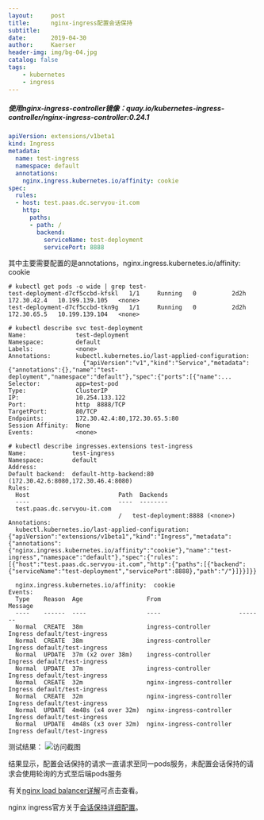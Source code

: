 ```yaml
---
layout:     post
title:      nginx-ingress配置会话保持
subtitle:   
date:       2019-04-30
author:     Kaerser
header-img: img/bg-04.jpg
catalog: false
tags:
    - kubernetes
	- ingress
---
```


##### 使用nginx-ingress-controller镜像：quay.io/kubernetes-ingress-controller/nginx-ingress-controller:0.24.1

``` yaml
apiVersion: extensions/v1beta1
kind: Ingress
metadata:
  name: test-ingress
  namespace: default
  annotations:
    nginx.ingress.kubernetes.io/affinity: cookie
spec:
  rules:
  - host: test.paas.dc.servyou-it.com
    http:
      paths:
      - path: /
        backend:
          serviceName: test-deployment
          servicePort: 8888
```
其中主要需要配置的是annotations，nginx.ingress.kubernetes.io/affinity: cookie

```shell
# kubectl get pods -o wide | grep test-
test-deployment-d7cf5ccbd-kfskl   1/1     Running   0          2d2h    172.30.42.4   10.199.139.105   <none>
test-deployment-d7cf5ccbd-tkn9g   1/1     Running   0          2d2h    172.30.65.5   10.199.139.104   <none>

# kubectl describe svc test-deployment 
Name:              test-deployment
Namespace:         default
Labels:            <none>
Annotations:       kubectl.kubernetes.io/last-applied-configuration:
                     {"apiVersion":"v1","kind":"Service","metadata":{"annotations":{},"name":"test-deployment","namespace":"default"},"spec":{"ports":[{"name":...
Selector:          app=test-pod
Type:              ClusterIP
IP:                10.254.133.122
Port:              http  8888/TCP
TargetPort:        80/TCP
Endpoints:         172.30.42.4:80,172.30.65.5:80
Session Affinity:  None
Events:            <none>

# kubectl describe ingresses.extensions test-ingress 
Name:             test-ingress
Namespace:        default
Address:          
Default backend:  default-http-backend:80 (172.30.42.6:8080,172.30.46.4:8080)
Rules:
  Host                         Path  Backends
  ----                         ----  --------
  test.paas.dc.servyou-it.com  
                               /   test-deployment:8888 (<none>)
Annotations:
  kubectl.kubernetes.io/last-applied-configuration:  {"apiVersion":"extensions/v1beta1","kind":"Ingress","metadata":{"annotations":{"nginx.ingress.kubernetes.io/affinity":"cookie"},"name":"test-ingress","namespace":"default"},"spec":{"rules":[{"host":"test.paas.dc.servyou-it.com","http":{"paths":[{"backend":{"serviceName":"test-deployment","servicePort":8888},"path":"/"}]}}]}}

  nginx.ingress.kubernetes.io/affinity:  cookie
Events:
  Type    Reason  Age                  From                      Message
  ----    ------  ----                 ----                      -------
  Normal  CREATE  38m                  ingress-controller        Ingress default/test-ingress
  Normal  CREATE  38m                  ingress-controller        Ingress default/test-ingress
  Normal  UPDATE  37m (x2 over 38m)    ingress-controller        Ingress default/test-ingress
  Normal  UPDATE  37m                  ingress-controller        Ingress default/test-ingress
  Normal  CREATE  32m                  nginx-ingress-controller  Ingress default/test-ingress
  Normal  CREATE  32m                  nginx-ingress-controller  Ingress default/test-ingress
  Normal  UPDATE  4m48s (x4 over 32m)  nginx-ingress-controller  Ingress default/test-ingress
  Normal  UPDATE  4m48s (x3 over 32m)  nginx-ingress-controller  Ingress default/test-ingress
```


测试结果：
![访问截图](https://kaerser.github.io/img/screenshot/2019-04-30-nginx-ingress-01.png)


结果显示，配置会话保持的请求一直请求至同一pods服务，未配置会话保持的请求会使用轮询的方式至后端pods服务

有关[nginx load balancer详解](http://nginx.org/en/docs/http/load_balancing.html)可点击查看。

nginx ingress官方关于[会话保持详细配置](https://kubernetes.github.io/ingress-nginx/examples/affinity/cookie/)。
